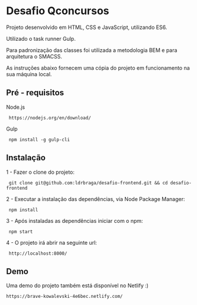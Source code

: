 # Desafio Qconcursos

Projeto desenvolvido em HTML, CSS e JavaScript, utilizando ES6.

Utilizado o task runner Gulp.

Para padronização das classes foi utilizada a metodologia BEM e para arquitetura o SMACSS.

As instruções abaixo fornecem uma cópia do projeto em funcionamento na sua máquina local.

## Pré - requisitos

Node.js

`` 
https://nodejs.org/en/download/
`` 

Gulp

`` 
npm install -g gulp-cli
`` 

## Instalação

1 - Fazer o clone do projeto:

`` 
git clone git@github.com:ldrbraga/desafio-frontend.git && cd desafio-frontend
`` 

2 - Executar a instalação das dependências, via Node Package Manager:

`` 
npm install 
`` 

3 - Após instaladas as dependências iniciar com o npm: 

`` 
npm start
`` 

4 - O projeto irá abrir na seguinte url:

`` 
http://localhost:8000/
`` 

## Demo 

Uma demo do projeto também está disponível no Netlify :)

``
https://brave-kowalevski-4e6bec.netlify.com/
`` 